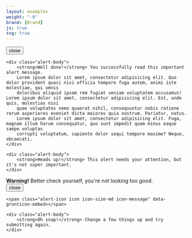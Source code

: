 ```yaml
---
layout: examples
weight: "-0"
brand: [Brand]
js: true
svg: true
---
```


<div class="alert js-alert alert-success" role="alert">
	<button type="button" class="alert-close js-alertclose icon icon-cross" data-grunticon-embed>close</button>

	<div class="alert-body">
		<strong>Well done!</strong> You successfully read this important alert message.
		Lorem ipsum dolor sit amet, consectetur adipisicing elit. Quo dolor provident quasi nisi officia tempore fuga autem, animi iste molestiae, qui omnis
		doloribus aliquid ipsam rem fugiat veniam voluptatem accusamus! Lorem ipsum dolor sit amet, consectetur adipisicing elit. Est, unde quis, molestias nisi
		quae voluptates nemo quaerat nihil, consequuntur nobis ratione rerum asperiores eveniet dicta maiores quia nostrum. Pariatur, natus.
		Lorem ipsum dolor sit amet, consectetur adipisicing elit. Fuga, magnam illum harum consequatur, quo sunt impedit quam minus eaque saepe voluptas
		corrupti voluptatum, sapiente dolor sequi tempore maxime? Neque, obcaecati.
	</div>
</div>

<div class="alert alert-info js-alert" role="alert">
	<span class="alert-icon icon icon-size-md icon-message" data-grunticon-embed></span>

	<div class="alert-body">
		<strong>Heads up!</strong> This alert needs your attention, but it's not super important.
	</div>
</div>

<div class="alert js-alert alert-warning" role="alert">
	<div class="alert-body">
		<strong>Warning!</strong> Better check yourself, you're not looking too good.
	</div>
</div>

<div class="alert js-alert alert-danger" role="alert">
	<button type="button" class="alert-close js-alertclose icon icon-cross" data-grunticon-embed>close</button>

	<span class="alert-icon icon icon-size-md icon-message" data-grunticon-embed></span>

	<div class="alert-body">
		<strong>Oh snap!</strong> Change a few things up and try submitting again.
	</div>
</div>